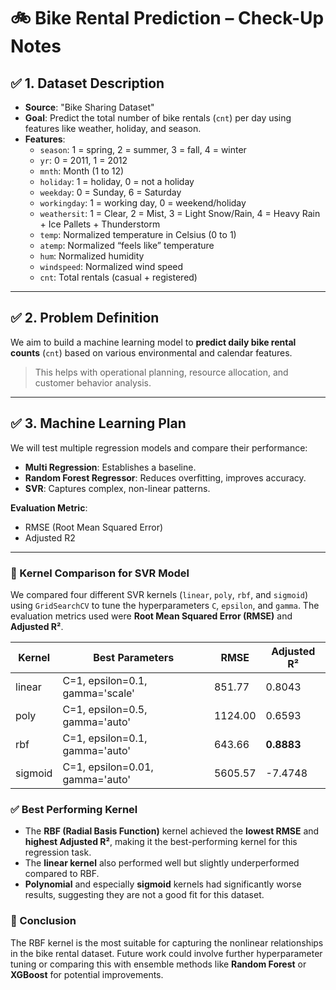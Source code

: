 # 🚲 Bike Rental Prediction – Check-Up Notes

## ✅ 1. Dataset Description

- **Source**: "Bike Sharing Dataset"
- **Goal**: Predict the total number of bike rentals (`cnt`) per day using features like weather, holiday, and season.
- **Features**:
  - `season`: 1 = spring, 2 = summer, 3 = fall, 4 = winter  
  - `yr`: 0 = 2011, 1 = 2012  
  - `mnth`: Month (1 to 12)  
  - `holiday`: 1 = holiday, 0 = not a holiday  
  - `weekday`: 0 = Sunday, 6 = Saturday  
  - `workingday`: 1 = working day, 0 = weekend/holiday  
  - `weathersit`: 1 = Clear, 2 = Mist, 3 = Light Snow/Rain, 4 = Heavy Rain + Ice Pallets + Thunderstorm
  - `temp`: Normalized temperature in Celsius (0 to 1)  
  - `atemp`: Normalized “feels like” temperature  
  - `hum`: Normalized humidity  
  - `windspeed`: Normalized wind speed  
  - `cnt`: Total rentals (casual + registered)

---

## ✅ 2. Problem Definition

We aim to build a machine learning model to **predict daily bike rental counts** (`cnt`) based on various environmental and calendar features.

> This helps with operational planning, resource allocation, and customer behavior analysis.

---

## ✅ 3. Machine Learning Plan

We will test multiple regression models and compare their performance:

- **Multi Regression**: Establishes a baseline.
- **Random Forest Regressor**: Reduces overfitting, improves accuracy.
- **SVR**: Captures complex, non-linear patterns.

**Evaluation Metric**:  
- RMSE (Root Mean Squared Error)
- Adjusted R2
---


### 🔁 Kernel Comparison for SVR Model

We compared four different SVR kernels (`linear`, `poly`, `rbf`, and `sigmoid`) using `GridSearchCV` to tune the hyperparameters `C`, `epsilon`, and `gamma`. The evaluation metrics used were **Root Mean Squared Error (RMSE)** and **Adjusted R²**.

| Kernel   | Best Parameters                         | RMSE    | Adjusted R² |
|----------|------------------------------------------|---------|-------------|
| linear   | C=1, epsilon=0.1, gamma='scale'          | 851.77  | 0.8043      |
| poly     | C=1, epsilon=0.5, gamma='auto'           | 1124.00 | 0.6593      |
| rbf      | C=1, epsilon=0.1, gamma='auto'           | 643.66  | **0.8883**  |
| sigmoid  | C=1, epsilon=0.01, gamma='auto'          | 5605.57 | -7.4748     |

### ✅ Best Performing Kernel
- The **RBF (Radial Basis Function)** kernel achieved the **lowest RMSE** and **highest Adjusted R²**, making it the best-performing kernel for this regression task.
- The **linear kernel** also performed well but slightly underperformed compared to RBF.
- **Polynomial** and especially **sigmoid** kernels had significantly worse results, suggesting they are not a good fit for this dataset.

### 🎯 Conclusion
The RBF kernel is the most suitable for capturing the nonlinear relationships in the bike rental dataset. Future work could involve further hyperparameter tuning or comparing this with ensemble methods like **Random Forest** or **XGBoost** for potential improvements.
